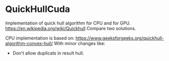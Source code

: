 # QuickHullCuda

Implementation of quick hull algorithm for CPU and for GPU.
https://en.wikipedia.org/wiki/Quickhull
Compare two solutions.

CPU implementation is based on:
https://www.geeksforgeeks.org/quickhull-algorithm-convex-hull/
With minor changes like:
- Don't allow duplicats in result hull.
